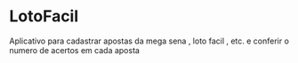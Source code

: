 LotoFacil
=========

Aplicativo para cadastrar apostas da mega sena , loto facil , etc. e conferir o numero de acertos em cada aposta
